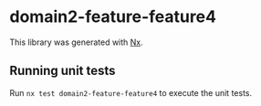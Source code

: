 # domain2-feature-feature4

This library was generated with [Nx](https://nx.dev).

## Running unit tests

Run `nx test domain2-feature-feature4` to execute the unit tests.
